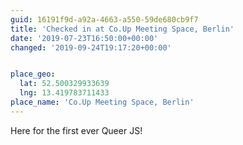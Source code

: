 ```yaml
---
guid: 16191f9d-a92a-4663-a550-59de680cb9f7
title: 'Checked in at Co.Up Meeting Space, Berlin'
date: '2019-07-23T16:50:00+00:00'
changed: '2019-09-24T19:17:20+00:00'


place_geo:
  lat: 52.500329933639
  lng: 13.419783711433
place_name: 'Co.Up Meeting Space, Berlin'
---
```


Here for the first ever Queer JS!
